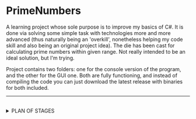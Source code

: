 # PrimeNumbers
A learning project whose sole purpose is to improve my basics of C#. It is done via solving some simple task with technologies more and more advanced (thus naturally being an 'overkill', nonetheless helping my code skill and also being an original project idea). The die has been cast for calculating prime numbers within given range. Not really intended to be an ideal solution, but I'm trying.

Project contains two folders: one for the console version of the program, and the other for the GUI one. Both are fully functioning, and instead of compiling the code you can just download the latest release with binaries for both included.

____

<br/>
<details>
<summary>PLAN OF STAGES</summary>

<br/>

- [X] Write a method to find all prime numbers within the range of 2 given numbers ***(done 11.04.2022)***
  - [X] Implement input of range ends
  - [X] Add checks to those inputs
  - [X] Make calculation method itself (trial division)
  - [X] Add output of values calculated
- [X] Prove calculations to be valid, optimize the algorithm itself, fix security issues and simply enchance your program
  - [X] Prepare a function that compares calculated primes with the actual list of primes from an external file, while also counting number of primes checked and saves the last correct one ***(done 12.04.2022)***
  - [X] Optimize algorithm with more accurate range, even/uneven number handler and other stuff ***(done 13.04.2022 - 16.04.2022)***
  - [X] Embed a timer for algorithm and its results' verification function, so you could see their performance ***(done 13.04.2022)***
  - [X] Handle or fix existing exceptions, bugs and other problems, so your program could run stable ***(done 13.04.2022 - 14.04.2022)***
- [X] Optimize function with multi-threading ***(done 17.04.2022)***
  - [X] Implement multi-threading calculations themselves
  - [X] Make sure the right order of primes will be sustained during this
  - [X] Allow program to choose fastest method (of those two) for current range
- [X] Add some database to your program
  - [X] Make it save the calculation results in a database ***(done 18.04.2022 - 19.04.2022)***
  - [X] Use timer to mark the time of DB working ***(done 20.04.2022)***
  - [X] Add an option to either use DB during your calculations, or turn it off ***(done 20.04.2022)***
  - [X] Add an option to clear the DB, so it can be filled once again ***(done 20.04.2022)***
  - [X] If calculations were ever done once, use database's primes instead of recalculating numbers already known ***(done 20.04.2022 - 21.04.2022)***
- [X] Implement unit-tests for all the things added
  - [X] Tests for isPrime() ***(done 22.04.2022)***
  - [X] Tests for both SetByInput() ***(done 22.04.2022 - 23.04.2022)***
  - [X] Tests for DB calls ***(done 23.04.2022)***

  <br/>

___***some hiatus taken***___

  <br/>

- [X] Finish creating your tests ***(done 03.05.2022)***
    - [X] Mono-threading w/o DB
    - [X] Multi-threading w/o DB
    - [X] Mono-threading w/ DB
    - [X] Multi-threading w/ DB
- [X] Improve the console version and start developing the GUI one
  - [X] Split class methods where necessary (overwhelmed structure) ***(done 03.05.2022-04.05.2022)***
  - [X] Clean and optimize the code ***(done 03.05.2022)***
  - [X] Start work on the GUI version ***(done 05.05.2022-08.05.2022)***
- [X] Polish the console version, once again and finally
  - [X] Migrate project from .NET Framework 4.8 to .NET 6.0 ***(done 09.05.2022)***
  - [X] Split Function class into few separate ones ***(done 11.05.2022-13.05.2022)***
  - [X] Overhaul the main file structure to suit the changes and simplify the readability ***(done 13.05.2022)***
  - [X] Make according changes in the tests ***(done 14.05.2022-15.05.2022)***

  <br/>

___***another hiatus taken***___

  <br/>  
  
- [X] Start a new GUI version, working on the .NET 5.0 now
  - [X] Create new project's base ***(done 20.05.2022)***
  - [X] Add the UI ***(done 21.05.2022)***
  - [X] Import all the classes from console version and adapt them to GUI one ***(done 22.05.2022)***
  - [X] Clean the code ***(done 23.05.2022)***
  - [X] Add support for the new features ***(done 23.05.2022-24.05.2022)***

</details>

